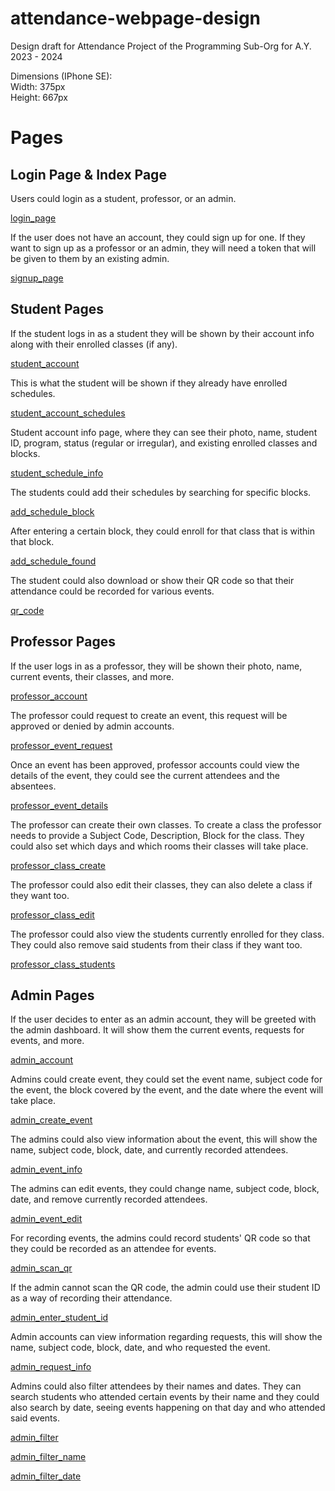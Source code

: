 # attendance-webpage-design

Design draft for Attendance Project of the Programming Sub-Org for A.Y. 2023 - 2024

Dimensions (IPhone SE):
<br>Width: 375px
<br>Height: 667px

# Pages

## Login Page & Index Page

Users could login as a student, professor, or an admin.

[login_page](login_page.html)

If the user does not have an account, they could sign up for one. If they want
to sign up as a professor or an admin, they will need a token that will be
given to them by an existing admin.

[signup_page](signup_page.html)

## Student Pages

If the student logs in as a student they will be shown by their account info
along with their enrolled classes (if any).

[student_account](student/student_account.html)

This is what the student will be shown if they already have enrolled schedules.

[student_account_schedules](student/student_account_schedules.html)

Student account info page, where they can see their photo, name, student ID,
program, status (regular or irregular), and existing enrolled classes and
blocks.

[student_schedule_info](student/student_schedule_info.html)

The students could add their schedules by searching for specific blocks.

[add_schedule_block](student/add_schedule_block.html)

After entering a certain block, they could enroll for that class that is within
that block.

[add_schedule_found](student/add_schedule_found.html)

The student could also download or show their QR code so that their attendance
could be recorded for various events.

[qr_code](student/student_qr.html)

## Professor Pages

If the user logs in as a professor, they will be shown their photo, name,
current events, their classes, and more.

[professor_account](professor/professor_account.html)

The professor could request to create an event, this request will be approved
or denied by admin accounts.

[professor_event_request](professor/professor_event_request.html)

Once an event has been approved, professor accounts could view the details of
the event, they could see the current attendees and the absentees.

[professor_event_details](professor/professor_event_details.html)

The professor can create their own classes. To create a class the professor
needs to provide a Subject Code, Description, Block for the class. They could
also set which days and which rooms their classes will take place.

[professor_class_create](professor/professor_class_create.html)

The professor could also edit their classes, they can also delete a class if
they want too.

[professor_class_edit](professor/professor_class_edit.html)

The professor could also view the students currently enrolled for they class.
They could also remove said students from their class if they want too.

[professor_class_students](professor/professor_class_students.html)

## Admin Pages

If the user decides to enter as an admin account, they will be greeted with the
admin dashboard. It will show them the current events, requests for events, and
more.

[admin_account](admin/admin_account.html)

Admins could create event, they could set the event name, subject code for the
event, the block covered by the event, and the date where the event will take
place.

[admin_create_event](admin/admin_event_create.html)

The admins could also view information about the event, this will show the
name, subject code, block, date, and currently recorded attendees.

[admin_event_info](admin/admin_event_info.html)

The admins can edit events, they could change name, subject code, block, date,
and remove currently recorded attendees.

[admin_event_edit](admin/admin_event_edit.html)

For recording events, the admins could record students' QR code so that they
could be recorded as an attendee for events.

[admin_scan_qr](admin/admin_scan_qr.html)

If the admin cannot scan the QR code, the admin could use their student ID as a
way of recording their attendance.

[admin_enter_student_id](admin/admin_enter_student_id.html)

Admin accounts can view information regarding requests, this will show the
name, subject code, block, date, and who requested the event.

[admin_request_info](admin/admin_request_info.html)

Admins could also filter attendees by their names and dates. They can search
students who attended certain events by their name and they could also search
by date, seeing events happening on that day and who attended said events.

[admin_filter](admin/admin_filter.html)

[admin_filter_name](admin/admin_filter_name.html)

[admin_filter_date](admin/admin_filter_date.html)
